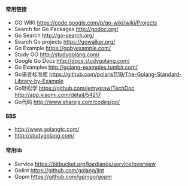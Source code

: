 #### 常用链接
* GO WIKI <https://code.google.com/p/go-wiki/wiki/Projects>
* Search for Go Packages <http://godoc.org/>
* Go Search <http://go-search.org/>
* Search Go projects <https://gowalker.org/>
* Go Example <https://gobyexample.com/>
* Study GO <http://studygolang.com/>
* Google Go Docs <http://docs.studygolang.com/>
* Go Examples <http://golang-examples.tumblr.com/>
* Go语言标准库 <https://github.com/polaris1119/The-Golang-Standard-Library-by-Example>
* Go轻松学 <https://github.com/jemygraw/TechDoc> <http://app.xiaomi.com/detail/54217>
* Go代码 <http://www.sharejs.com/codes/go/>

#### BBS
* <http://www.golangtc.com/>
* <http://studygolang.com/>

#### 常用lib
* Service <https://bitbucket.org/kardianos/service/overview>
* Golint <https://github.com/golang/lint>
* Gopm <https://github.com/gpmgo/gopm>